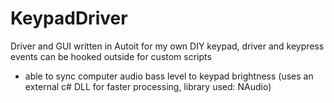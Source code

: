 # KeypadDriver

Driver and GUI written in Autoit for my own DIY keypad, driver and keypress events can be hooked outside for custom scripts

- able to sync computer audio bass level to keypad brightness (uses an external c# DLL for faster processing, library used: NAudio)
